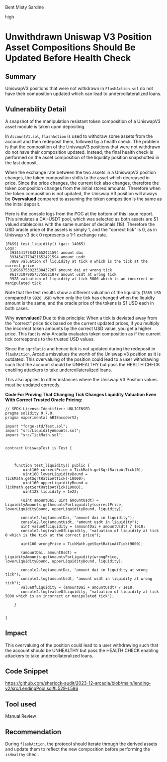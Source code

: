Bent Misty Sardine

high

# Unwithdrawn Uniswap V3 Position Asset Compositions Should Be Updated Before Health Check

## Summary

UniswapV3 positions that were not withdrawn in `FlashAction.sol` do not have their composition updated which can lead to undercollateralized loans.

## Vulnerability Detail

A snapshot of the manipulation resistant token composition of a UniswapV3 asset module is taken upon depositing.

In `AccountV1.sol`,  `flashAction` is used to withdraw some assets from the account and then redeposit them, followed by a health check. The problem is that the composition of the UniswapV3 positions that were not withdrawn do not have their composition updated. Instead, the final health check is performed on the asset composition of the liquidity position snapshotted in the last deposit.

When the exchange rate between the two assets in a UniswapV3 position changes, the token composition shifts to the asset which decreased in price. Since the price changes, the current tick also changes, therefore the token composition changes from the initial stored amounts. Therefore when the token composition is not updated, the Uniswap V3 position will always be **Overvalued** compared to assuming the token composition is the same as the inital deposit.

Here is the console logs from the POC at the bottom of this issue report. This simulates a DAI-USDT pool, which was selected as both assets are $1 valued stablecoins with the same number of decimals (18). Therefore the USD oracle price of the assets is simply 1, and the "correct tick" is 0, as in Uniswap v3 tick 0 represents a 1-1 exchange rate.

```solidity
[PASS] test_liquidity() (gas: 14065)
Logs:
  3934541778421652421594 amount dai
  3934541778421652421594 amount usdt
  7869 valuation of liquidity at tick 0 which is the tick at the correct price
  310966753023588437207 amount dai at wrong tick
  9617310790573755021878 amount usdt at wrong tick
  9928 valuation of liquidity at tick 5000 which is an incorrect or manipulated tick
```

Note that the test results show a different valuation of the liquidity (`7869 USD` compared to `9928 USD`) when only the tick has changed when the liquidty amount is the same, and the oracle price of the tokens is $1 USD each in both cases.

Why **overvalued**? Due to this principle: When a tick is deviated away from the "correct" price tick based on the current updated prices, if you multiply the incorrect token amounts by the correct USD value, you get a higher price. This fact is why Arcadia evaluates token composition as if the current tick corresponds to the trusted USD values.

Since the `sqrtRatio` and hence tick is not updated during the redeposit in `flashAction`, Arcadia misvalues the worth of the Uniswap v3 position as it is outdated. This overvaluing of the position could lead to a user withdrawing such that the account should be UNHEALTHY but pass the HEALTH CHECK enabling attackers to take undercollateralized loans. 

This also applies to other instances where the Uniswap V3 Position values must be updated correctly.

**Code For Proving That Changing Tick Changes Liquidity Valuation Even With Correct Trusted Oracle Pricing:**

```solidity
// SPDX-License-Identifier: UNLICENSED
pragma solidity 0.7.0;
pragma experimental ABIEncoderV2;

import "forge-std/Test.sol";
import "src/LiquidityAmounts.sol";
import "src/TickMath.sol";


contract UniswapTest is Test {



    function test_liquidity() public {
        uint160 correctPrice = TickMath.getSqrtRatioAtTick(0);
        uint160 lowerLiquidityBound = TickMath.getSqrtRatioAtTick(-10000);
        uint160 upperLiquidityBound = TickMath.getSqrtRatioAtTick(10000);
        uint128 liquidity = 1e22;

       (uint amountDai, uint amountUsdt) = LiquidityAmounts.getAmountsForLiquidity(correctPrice, lowerLiquidityBound, upperLiquidityBound, liquidity);

       console2.log(amountDai, "amount dai in liquidity");
       console2.log(amountUsdt, "amount usdt in liquidity");
       uint valueOfLiquidity = (amountDai + amountUsdt) / 1e18;
       console2.log(valueOfLiquidity, "valuation of liquidity at tick 0 which is the tick at the correct price");

       uint160 wrongPrice = TickMath.getSqrtRatioAtTick(9000);

       (amountDai, amountUsdt) = LiquidityAmounts.getAmountsForLiquidity(wrongPrice, lowerLiquidityBound, upperLiquidityBound, liquidity);

       console2.log(amountDai, "amount dai in liquidity at wrong tick");
       console2.log(amountUsdt, "amount usdt in liquidity at wrong tick");
       valueOfLiquidity = (amountDai + amountUsdt) / 1e18;
       console2.log(valueOfLiquidity, "valuation of liquidity at tick 5000 which is an incorrect or manipulated tick");

    }


}
```


## Impact

This overvaluing of the position could lead to a user withdrawing such that the account should be UNHEALTHY but pass the HEALTH CHECK enabling attackers to take undercollateralized loans.

## Code Snippet

https://github.com/sherlock-audit/2023-12-arcadia/blob/main/lending-v2/src/LendingPool.sol#L529-L586

## Tool used

Manual Review

## Recommendation

During `flashAction`, the protocol should iterate through the derived assets and update them to reflect the new composition before performing the `isHealthy` checl.